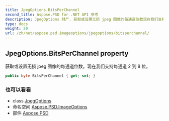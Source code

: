 ```yaml
---
title: JpegOptions.BitsPerChannel
second_title: Aspose.PSD for .NET API 参考
description: JpegOptions 财产. 获取或设置无损 jpeg 图像的每通道位数现在我们支持每通道 2 到 8 位
type: docs
weight: 20
url: /zh/net/aspose.psd.imageoptions/jpegoptions/bitsperchannel/
---
```

## JpegOptions.BitsPerChannel property

获取或设置无损 jpeg 图像的每通道位数。现在我们支持每通道 2 到 8 位。

```csharp
public byte BitsPerChannel { get; set; }
```

### 也可以看看

* class [JpegOptions](../)
* 命名空间 [Aspose.PSD.ImageOptions](../../jpegoptions/)
* 部件 [Aspose.PSD](../../../)


